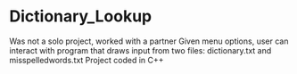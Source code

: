 # Dictionary_Lookup
Was not a solo project, worked with a partner
Given menu options, user can interact with program that draws input from two files: dictionary.txt and misspelledwords.txt
Project coded in C++

